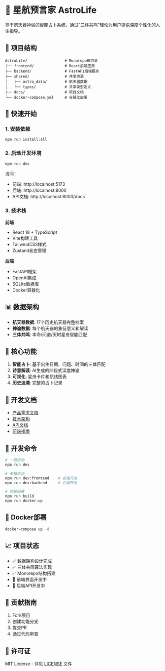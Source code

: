 # 🚀 星航预言家 AstroLife

基于航天器神谕的智能占卜系统，通过"三体共鸣"理论为用户提供深度个性化的人生指导。

## 📁 项目结构

```
AstroLife/                 # Monorepo根目录
├── frontend/              # React前端应用
├── backend/               # FastAPI后端服务
├── shared/                # 共享资源
│   ├── astro_data/        # 航天器数据
│   └── types/             # 共享类型定义
├── docs/                  # 项目文档
└── docker-compose.yml     # 容器化部署
```

## 🚀 快速开始

### 1. 安装依赖
```bash
npm run install:all
```

### 2. 启动开发环境
```bash
npm run dev
```

访问：
- 前端: http://localhost:5173
- 后端: http://localhost:8000
- API文档: http://localhost:8000/docs

### 3. 技术栈

**前端**
- React 18 + TypeScript
- Vite构建工具
- TailwindCSS样式
- Zustand状态管理

**后端**
- FastAPI框架
- OpenAI集成
- SQLite数据库
- Docker容器化

## 📊 数据架构

- **航天器数据**: 17个历史航天器完整档案
- **神谕数据**: 每个航天器的象征意义和解读
- **三体共鸣**: 本命/问道/天时星舟智能匹配

## 🎯 核心功能

1. **智能占卜**: 基于出生日期、问题、时间的三体匹配
2. **诗意解读**: AI生成的四段式深度神谕
3. **可视化**: 星舟卡片和航线图表
4. **历史追溯**: 完整的占卜记录

## 📖 开发文档

- [产品需求文档](./docs/PRD.md)
- [技术架构](./docs/monorepo-structure.md)
- [API文档](./backend/README.md)
- [前端指南](./frontend/README.md)

## 🔧 开发命令

```bash
# 一键启动
npm run dev

# 单独启动
npm run dev:frontend    # 前端开发
npm run dev:backend     # 后端开发

# 构建部署
npm run build
npm run docker:up
```

## 🐳 Docker部署

```bash
docker-compose up -d
```

## 📈 项目状态

- ✅ 数据架构设计完成
- ✅ 三体共鸣算法实现
- ✅ Monorepo结构搭建
- 🔄 前端界面开发中
- 🔄 后端API开发中

## 🤝 贡献指南

1. Fork项目
2. 创建功能分支
3. 提交PR
4. 通过代码审查

## 📄 许可证

MIT License - 详见 [LICENSE](./LICENSE) 文件